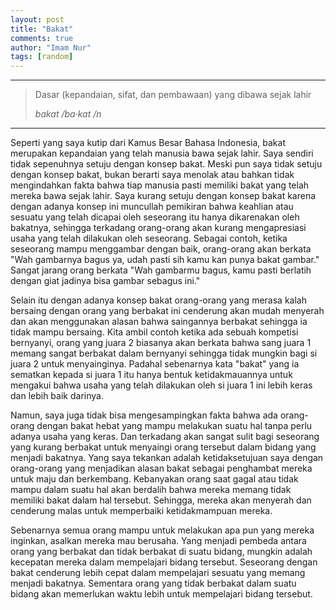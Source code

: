 ```yaml
---
layout: post
title: "Bakat"
comments: true
author: "Imam Nur"
tags: [random]
---
```


***

>  Dasar (kepandaian, sifat, dan pembawaan) yang dibawa sejak lahir
>
> <cite>bakat /ba·kat /n</cite>

***

Seperti yang saya kutip dari Kamus Besar Bahasa Indonesia, bakat merupakan kepandaian yang telah manusia bawa sejak lahir. Saya sendiri tidak sepenuhnya setuju dengan konsep bakat. Meski pun saya tidak setuju dengan konsep bakat, bukan berarti saya menolak atau bahkan tidak mengindahkan fakta bahwa tiap manusia pasti memiliki bakat yang telah mereka bawa sejak lahir.
Saya kurang setuju dengan konsep bakat karena dengan adanya konsep ini muncullah pemikiran bahwa keahlian atau sesuatu yang telah dicapai oleh seseorang itu hanya dikarenakan oleh bakatnya, sehingga terkadang orang-orang akan kurang mengapresiasi usaha yang telah dilakukan oleh seseorang. Sebagai contoh, ketika seseorang mampu menggambar dengan baik, orang-orang akan berkata "Wah gambarnya bagus ya, udah pasti sih kamu kan punya bakat gambar." Sangat jarang orang berkata "Wah gambarmu bagus, kamu pasti berlatih dengan giat jadinya bisa gambar sebagus ini."

Selain itu dengan adanya konsep bakat orang-orang yang merasa kalah bersaing dengan orang yang berbakat ini cenderung akan mudah menyerah dan akan menggunakan alasan bahwa saingannya berbakat sehingga ia tidak mampu bersaing. Kita ambil contoh ketika ada sebuah kompetisi bernyanyi, orang yang juara 2 biasanya akan berkata bahwa sang juara 1 memang sangat berbakat dalam bernyanyi sehingga tidak mungkin bagi si juara 2 untuk menyainginya. Padahal sebenarnya kata "bakat" yang ia sematkan kepada si juara 1 itu hanya bentuk ketidakmauannya untuk mengakui bahwa usaha yang telah dilakukan oleh si juara 1 ini lebih keras dan lebih baik darinya.

Namun, saya juga tidak bisa mengesampingkan fakta bahwa ada orang-orang dengan bakat hebat yang mampu melakukan suatu hal tanpa perlu adanya usaha yang keras. Dan terkadang akan sangat sulit bagi seseorang yang kurang berbakat untuk menyaingi orang tersebut dalam bidang yang menjadi bakatnya. Yang saya tekankan adalah ketidaksetujuan saya dengan orang-orang yang menjadikan alasan bakat sebagai penghambat mereka untuk maju dan berkembang. Kebanyakan orang saat gagal atau tidak mampu dalam suatu hal akan berdalih bahwa mereka memang tidak memiliki bakat dalam hal tersebut. Sehingga, mereka akan menyerah dan cenderung malas untuk memperbaiki ketidakmampuan mereka.

Sebenarnya semua orang mampu untuk melakukan apa pun yang mereka inginkan, asalkan mereka mau berusaha. Yang menjadi pembeda antara orang yang berbakat dan tidak berbakat di suatu bidang, mungkin adalah kecepatan mereka dalam mempelajari bidang tersebut. Seseorang dengan bakat cenderung lebih cepat dalam mempelajari sesuatu yang memang menjadi bakatnya. Sementara orang yang tidak berbakat dalam suatu bidang akan memerlukan waktu lebih untuk mempelajari bidang tersebut.
